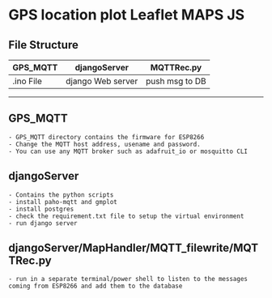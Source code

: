 # GPS location plot Leaflet MAPS JS

## File Structure

| GPS_MQTT 		| 		djangoServer 	| 	MQTTRec.py 		|
----------------|-----------------------|-------------------|
.ino File 		| django Web server 	|	push msg to DB 	|

------------------------------------------------------------

## GPS_MQTT 
	
	- GPS_MQTT directory contains the firmware for ESP8266	
	- Change the MQTT host address, usename and password.
	- You can use any MQTT broker such as adafruit_io or mosquitto CLI

## djangoServer	
	- Contains the python scripts 
	- install paho-mqtt and gmplot
	- install postgres 
	- check the requirement.txt file to setup the virtual environment
	- run django server
## djangoServer/MapHandler/MQTT_filewrite/MQTTRec.py
	- run in a separate terminal/power shell to listen to the messages coming from ESP8266 and add them to the database
